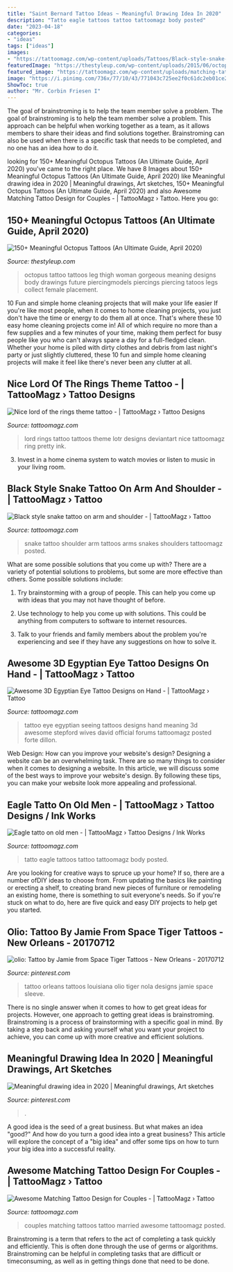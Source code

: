 ```yaml
---
title: "Saint Bernard Tattoo Ideas ~ Meaningful Drawing Idea In 2020"
description: "Tatto eagle tattoos tattoo tattoomagz body posted"
date: "2023-04-18"
categories:
- "ideas"
tags: ["ideas"]
images:
- "https://tattoomagz.com/wp-content/uploads/Tattoos/Black-style-snake-tattoo-on-arm-and-shoulder-601x900.jpg"
featuredImage: "https://thestyleup.com/wp-content/uploads/2015/06/octopus-tattoo-on-woman-thigh.jpg"
featured_image: "https://tattoomagz.com/wp-content/uploads/matching-tattoos-for-married-couples-1d-requests-53115.jpg"
image: "https://i.pinimg.com/736x/77/10/43/771043c725ee2f0c61dc2eb01ce28838.jpg"
ShowToc: true
author: "Mr. Corbin Friesen I"
---
```



The goal of brainstroming is to help the team member solve a problem.
The goal of brainstroming is to help the team member solve a problem. This approach can be helpful when working together as a team, as it allows members to share their ideas and find solutions together. Brainstroming can also be used when there is a specific task that needs to be completed, and no one has an idea how to do it.

	

		
looking for 150+ Meaningful Octopus Tattoos (An Ultimate Guide, April 2020) you've came to the right place. We have 8 Images about 150+ Meaningful Octopus Tattoos (An Ultimate Guide, April 2020) like Meaningful drawing idea in 2020 | Meaningful drawings, Art sketches, 150+ Meaningful Octopus Tattoos (An Ultimate Guide, April 2020) and also Awesome Matching Tattoo Design for Couples - | TattooMagz › Tattoo. Here you go:
		
    
## 150+ Meaningful Octopus Tattoos (An Ultimate Guide, April 2020)

<img loading=lazy src="https://thestyleup.com/wp-content/uploads/2015/06/octopus-tattoo-on-woman-thigh.jpg" onerror="this.onerror=null;this.src='https://tse4.mm.bing.net/th?id=OIP.n-IzpX35SDEf75F8ntg6MgHaJ4&amp;pid=15.1';" alt="150+ Meaningful Octopus Tattoos (An Ultimate Guide, April 2020)">

_Source: thestyleup.com_

>octopus tattoo tattoos leg thigh woman gorgeous meaning designs body drawings future piercingmodels piercings piercing tatoos legs collect female placement. 

	

10 Fun and simple home cleaning projects that will make your life easier
If you're like most people, when it comes to home cleaning projects, you just don't have the time or energy to do them all at once. That's where these 10 easy home cleaning projects come in! All of which require no more than a few supplies and a few minutes of your time, making them perfect for busy people like you who can't always spare a day for a full-fledged clean. Whether your home is piled with dirty clothes and debris from last night's party or just slightly cluttered, these 10 fun and simple home cleaning projects will make it feel like there's never been any clutter at all.

    
## Nice Lord Of The Rings Theme Tattoo - | TattooMagz › Tattoo Designs

<img loading=lazy src="https://tattoomagz.com/wp-content/uploads/Nice-lord-of-the-rings-theme-tattoo.jpg" onerror="this.onerror=null;this.src='https://tse3.mm.bing.net/th?id=OIP.O5WC_n6W7609nVcEwMkHmwHaFj&amp;pid=15.1';" alt="Nice lord of the rings theme tattoo - | TattooMagz › Tattoo Designs">

_Source: tattoomagz.com_

>lord rings tattoo tattoos theme lotr designs deviantart nice tattoomagz ring pretty ink. 

	

3. Invest in a home cinema system to watch movies or listen to music in your living room.

    
## Black Style Snake Tattoo On Arm And Shoulder - | TattooMagz › Tattoo

<img loading=lazy src="https://tattoomagz.com/wp-content/uploads/Tattoos/Black-style-snake-tattoo-on-arm-and-shoulder-601x900.jpg" onerror="this.onerror=null;this.src='https://tse4.mm.bing.net/th?id=OIP.LsHPBona-i94EisDmIAORgHaLF&amp;pid=15.1';" alt="Black style snake tattoo on arm and shoulder - | TattooMagz › Tattoo">

_Source: tattoomagz.com_

>snake tattoo shoulder arm tattoos arms snakes shoulders tattoomagz posted. 

	

What are some possible solutions that you come up with?
There are a variety of potential solutions to problems, but some are more effective than others. Some possible solutions include:
1. Try brainstorming with a group of people. This can help you come up with ideas that you may not have thought of before.

2. Use technology to help you come up with solutions. This could be anything from computers to software to internet resources.

3. Talk to your friends and family members about the problem you're experiencing and see if they have any suggestions on how to solve it.

    
## Awesome 3D Egyptian Eye Tattoo Designs On Hand - | TattooMagz › Tattoo

<img loading=lazy src="https://tattoomagz.com/wp-content/uploads/egyptian-eye-tattoo-meaning-stepford-wives-page-790-david-ickes-official-forums-40514.jpg" onerror="this.onerror=null;this.src='https://tse1.mm.bing.net/th?id=OIP.vywLkqDrSoQ7twCQSUvWvAAAAA&amp;pid=15.1';" alt="Awesome 3D Egyptian Eye Tattoo Designs on Hand - | TattooMagz › Tattoo">

_Source: tattoomagz.com_

>tattoo eye egyptian seeing tattoos designs hand meaning 3d awesome stepford wives david official forums tattoomagz posted forte dillon. 

	

Web Design: How can you improve your website's design?
Designing a website can be an overwhelming task. There are so many things to consider when it comes to designing a website. In this article, we will discuss some of the best ways to improve your website's design. By following these tips, you can make your website look more appealing and professional.

    
## Eagle Tatto On Old Men - | TattooMagz › Tattoo Designs / Ink Works

<img loading=lazy src="https://tattoomagz.com/wp-content/uploads/2014/02/Eagle-tatto-on-old-men-597x900.jpg" onerror="this.onerror=null;this.src='https://tse2.mm.bing.net/th?id=OIP.KjpTzkz7_VVvBuijTJp8QQHaLK&amp;pid=15.1';" alt="Eagle tatto on old men - | TattooMagz › Tattoo Designs / Ink Works">

_Source: tattoomagz.com_

>tatto eagle tattoos tattoo tattoomagz body posted. 

	

Are you looking for creative ways to spruce up your home? If so, there are a number ofDIY ideas to choose from. From updating the basics like painting or erecting a shelf, to creating brand new pieces of furniture or remodeling an existing home, there is something to suit everyone's needs. So if you're stuck on what to do, here are five quick and easy DIY projects to help get you started.

    
## Olio: Tattoo By Jamie From Space Tiger Tattoos - New Orleans - 20170712

<img loading=lazy src="https://i.pinimg.com/736x/77/10/43/771043c725ee2f0c61dc2eb01ce28838.jpg" onerror="this.onerror=null;this.src='https://tse4.mm.bing.net/th?id=OIP.FWXboVVeMMAgWO0m8C9vPQHaHc&amp;pid=15.1';" alt="olio: Tattoo by Jamie from Space Tiger Tattoos - New Orleans - 20170712">

_Source: pinterest.com_

>tattoo orleans tattoos louisiana olio tiger nola designs jamie space sleeve. 

	

There is no single answer when it comes to how to get great ideas for projects. However, one approach to getting great ideas is brainstroming. Brainstroming is a process of brainstorming with a specific goal in mind. By taking a step back and asking yourself what you want your project to achieve, you can come up with more creative and efficient solutions.

    
## Meaningful Drawing Idea In 2020 | Meaningful Drawings, Art Sketches

<img loading=lazy src="https://i.pinimg.com/736x/c5/30/08/c530083caac5cc2d8285de60c33168d4.jpg" onerror="this.onerror=null;this.src='https://tse2.mm.bing.net/th?id=OIP.DfB4NzbCByGnG7nZA9BiSgHaJ3&amp;pid=15.1';" alt="Meaningful drawing idea in 2020 | Meaningful drawings, Art sketches">

_Source: pinterest.com_

>. 

	

A good idea is the seed of a great business. But what makes an idea "good?" And how do you turn a good idea into a great business? This article will explore the concept of a "big idea" and offer some tips on how to turn your big idea into a successful reality.

    
## Awesome Matching Tattoo Design For Couples - | TattooMagz › Tattoo

<img loading=lazy src="https://tattoomagz.com/wp-content/uploads/matching-tattoos-for-married-couples-1d-requests-53115.jpg" onerror="this.onerror=null;this.src='https://tse2.mm.bing.net/th?id=OIP.dmI2_WyRfDEA1e7O2MiNQQHaKn&amp;pid=15.1';" alt="Awesome Matching Tattoo Design for Couples - | TattooMagz › Tattoo">

_Source: tattoomagz.com_

>couples matching tattoos tattoo married awesome tattoomagz posted. 

	

Brainstroming is a term that refers to the act of completing a task quickly and efficiently. This is often done through the use of germs or algorithms. Brainstroming can be helpful in completing tasks that are difficult or timeconsuming, as well as in getting things done that need to be done.

